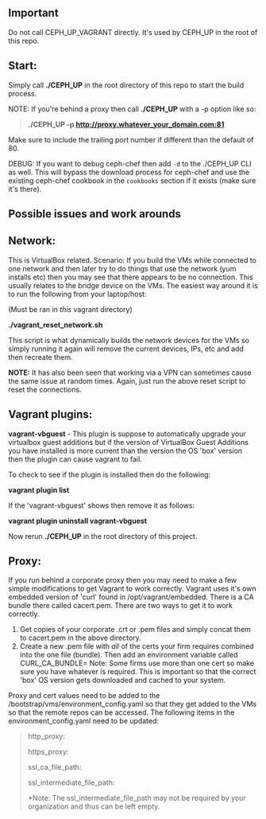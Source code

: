 ## Important

Do not call CEPH_UP_VAGRANT directly. It's used by CEPH_UP in the root of this repo.

## Start:
Simply call **./CEPH_UP** in the root directory of this repo to start the build process.

NOTE: If you're behind a proxy then call **./CEPH_UP** with a -p option like so:

>**./CEPH_UP -p http://proxy.whatever_your_domain.com:81**

Make sure to include the trailing port number if different than the default of 80.

DEBUG: If you want to debug ceph-chef then add `-d` to the ./CEPH_UP CLI as well. This will bypass the download process for ceph-chef and use the existing ceph-chef cookbook in the `cookbooks` section if it exists (make sure it's there).

## Possible issues and work arounds
## Network:
This is VirtualBox related. Scenario: If you build the VMs while connected to one network and then later try to do things that use the network (yum installs etc) then you may see that there appears to be no connection. This usually relates to the bridge device on the VMs. The easiest way around it is to run the following from your laptop/host:

 (Must be ran in *this* vagrant directory)

 **./vagrant_reset_network.sh**

This script is what dynamically builds the network devices for the VMs so simply running it again will remove the current devices, IPs, etc and add then recreate them.

**NOTE:** It has also been seen that working via a VPN can sometimes cause the same issue at random times. Again, just run the above reset script to reset the connections.

## Vagrant plugins:
 **vagrant-vbguest** - This plugin is suppose to automatically upgrade your virtualbox guest additions but if the version of VirtualBox Guest Additions you have installed is more current than the version the OS 'box' version then the plugin can cause vagrant to fail.

 To check to see if the plugin is installed then do the following:

 **vagrant plugin list**

 If the 'vagrant-vbguest' shows then remove it as follows:

  **vagrant plugin uninstall vagrant-vbguest**

 Now rerun **./CEPH_UP** in the root directory of this project.

## Proxy:
 If you run behind a corporate proxy then you may need to make a few simple modifications to get Vagrant to work correctly. Vagrant uses it's own embedded version of 'curl' found in /opt/vagrant/embedded. There is a CA bundle there called cacert.pem. There are two ways to get it to work correctly.
 1. Get copies of your corporate .crt or .pem files and simply concat them to cacert.pem in the above directory.
 2. Create a new .pem file with *all* of the certs your firm requires combined into the one file (bundle). Then add an environment variable called CURL_CA_BUNDLE=<the name and location of the new file>
 Note: Some firms use more than one cert so make sure you have whatever is required.
 This is important so that the correct 'box' OS version gets downloaded and cached to your system.

 Proxy and cert values need to be added to the <cepheus root>/bootstrap/vms/environment_config.yaml so that they get added to the VMs so that the remote repos can be accessed.
 The following items in the environment_config.yaml need to be updated:

 >http_proxy:
 >
 >https_proxy:
 >
 >ssl_ca_file_path:
 >
 >ssl_intermediate_file_path:
 >
 >*Note: The ssl_intermediate_file_path may not be required by your organization and thus can be left empty.
